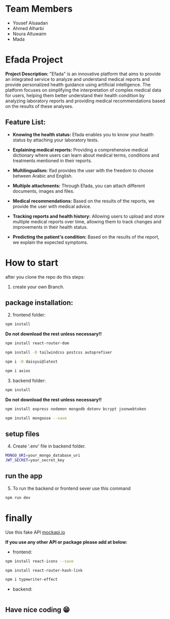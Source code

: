 # Team Members

- Yousef Alsaadan
- Ahmed Alharbi
- Noura Altuwaim
- Mada

# Efada Project

**Project Description:** "Efada" is an innovative platform that aims to provide an integrated service to analyze and understand medical reports and provide personalized health guidance using artificial intelligence. The platform focuses on simplifying the interpretation of complex medical data for users, helping them better understand their health condition by analyzing laboratory reports and providing medical recommendations based on the results of these analyses.

## Feature List:

- **Knowing the health status:** Efada enables you to know your health status by attaching your laboratory tests.

- **Explaining medical reports:** Providing a comprehensive medical dictionary where users can learn about medical terms, conditions and treatments mentioned in their reports.

- **Multilingualism:** Ifad provides the user with the freedom to choose between Arabic and English.

- **Multiple attachments:** Through Efada, you can attach different documents, images and files.

- **Medical recommendations:** Based on the results of the reports, we provide the user with medical advice.

- **Tracking reports and health history:** Allowing users to upload and store multiple medical reports over time, allowing them to track changes and improvements in their health status.

- **Predicting the patient's condition:** Based on the results of the report, we explain the expected symptoms.

# How to start

after you clone the repo do this steps:

1. create your own Branch.

## package installation:

2. frontend folder:

```bash
npm install
```

**Do not download the rest unless necessary!!**

```bash
npm install react-router-dom
```

```bash
npm install -D tailwindcss postcss autoprefixer
```

```bash
npm i -D daisyui@latest
```

```bash
npm i axios
```

3. backend folder:

```bash
npm install
```

**Do not download the rest unless necessary!!**

```bash
npm install express nodemon mongodb dotenv bcrypt jsonwebtoken
```

```bash
npm install mongoose --save
```

## setup files

4. Create '.env' file in backend folder.

```bash
MONGO_URI=your_mongo_database_uri
JWT_SECRET=your_secret_key
```

## run the app

5. To run the backend or frontend sever use this command

```bash
npm run dev
```

# finally

Use this fake API [mockapi.io](https://670438ecab8a8f89273356ec.mockapi.io/testAPI)

**If you use any other API or package please add at below:**

- frontend:

```bash
npm install react-icons --save

npm install react-router-hash-link

npm i typewriter-effect
```

- backend:

```bash

```

## Have nice coding 😁
